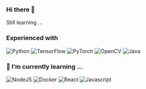 ### Hi there 👋

Still learning ... 


### Experienced with 
![Python](https://img.shields.io/badge/python-3670A0?style=flat&logo=python&logoColor=ffdd54)
![TensorFlow](https://img.shields.io/badge/TensorFlow-%23FF6F00.svg?style=flat&logo=TensorFlow&logoColor=white)
![PyTorch](https://img.shields.io/badge/PyTorch-%23EE4C2C.svg?style=flat&logo=PyTorch&logoColor=white)
![OpenCV](https://img.shields.io/badge/opencv-%23white.svg?style=flat&logo=opencv&logoColor=white)
![Java](https://img.shields.io/badge/Java-007396?style=flat&logo=java&logoColor=white)


### 🌱 I’m currently learning ...
![NodeJS](https://img.shields.io/badge/node.js-6DA55F?style=flat&logo=node.js&logoColor=white)
![Docker](https://img.shields.io/badge/docker-%230db7ed.svg?style=flat&logo=docker&logoColor=white)
![React](https://img.shields.io/badge/react-%2320232a.svg?style=for-the-badge&logo=react&logoColor=%2361DAFB)
![Javascript](https://img.shields.io/badge/JavaScript-F7DF1E?style=flat&logo=javascript&logoColor=black)
<!--
**vTuanpham/vTuanpham** is a ✨ _special_ ✨ repository because its `README.md` (this file) appears on your GitHub profile.

Here are some ideas to get you started:

### Technical stack
![Python](https://img.shields.io/badge/python-3670A0?style=flat&logo=python&logoColor=ffdd54)
![TensorFlow](https://img.shields.io/badge/TensorFlow-%23FF6F00.svg?style=flat&logo=TensorFlow&logoColor=white)
![PyTorch](https://img.shields.io/badge/PyTorch-%23EE4C2C.svg?style=flat&logo=PyTorch&logoColor=white)
![OpenCV](https://img.shields.io/badge/opencv-%23white.svg?style=flat&logo=opencv&logoColor=white)
![Docker](https://img.shields.io/badge/docker-%230db7ed.svg?style=flat&logo=docker&logoColor=white)
![Android](https://img.shiels.io/badge/Android-3DDC84?style=flat&logo=android&logoColor=white)

### 🌱 I’m currently learning ...
![NodeJS](https://img.shields.io/badge/node.js-6DA55F?style=flat&logo=node.js&logoColor=white)
![Docker](https://img.shields.io/badge/docker-%230db7ed.svg?style=flat&logo=docker&logoColor=white)
![AWS](https://img.shields.io/badge/AWS-%23FF9900.svg?style=flat&logo=amazon-aws&logoColor=white)


